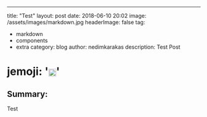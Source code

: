 ---
title: "Test"
layout: post
date: 2018-06-10 20:02
image: /assets/images/markdown.jpg
headerImage: false
tag:
- markdown
- components
- extra
category: blog
author: nedimkarakas
description: Test Post

# jemoji: '<img class="emoji" title=":ramen:" alt=":ramen:" src="https://assets.github.com/images/icons/emoji/unicode/1f35c.png" height="20" width="20" align="absmiddle">'

## Summary:

Test
